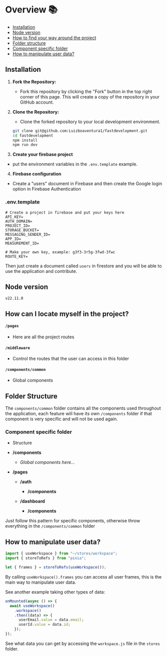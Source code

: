 # Overview 📚

- [Installation](#installation)
- [Node version](#node-version)
- [How to find your way around the project](#how-can-i-locate-myself-in-the-project)
- [Folder structure](#folder-structure)
- [Component specific folder](#component-specific-folder)
- [How to manipulate user data?](#how-to-manipulate-user-data)

## Installation

1. **Fork the Repository:**
   - Fork this repository by clicking the "Fork" button in the top right corner of this page. This will create a copy of the repository in your GitHub account.

2. **Clone the Repository:**
   - Clone the forked repository to your local development environment.

   ```bash
   git clone git@github.com:Luizboaventura1/fastdevelopment.git
   cd fastdevelopment
   npm install
   npm run dev

3. **Create your firebase project**
  - put the environment variables in the `.env.template` example.

4. **Firebase configuration**
  - Create a "users" document in Firebase and then create the Google login option in Firebase Authentication

### .env.template

```
# Create a project in firebase and put your keys here
API_KEY=
AUTH_DOMAIN=
PROJECT_ID=
STORAGE_BUCKET=
MESSAGING_SENDER_ID=
APP_ID=
MEASUREMENT_ID=

# Make your own key, example: g3f3-3r5g-3fwd-3fwc
ROUTE_KEY=
```  

Then just create a document called `users` in firestore and you will be able to use the application and contribute.

## Node version

`v22.11.0`

## How can I locate myself in the project?

#### `/pages`
  - Here are all the project routes
#### `/middleware`
  - Control the routes that the user can access in this folder
#### `/components/common`
  - Global components

## Folder Structure

The `components/common` folder contains all the components used throughout the application, each feature will have its own `/components` folder if that component is very specific and will not be used again.

### Component specific folder

- Structure

- **/components**
  - _Global components here..._

- **/pages**
  - **/auth**
    - **/components**

  - **/dashboard**
    - **/components**

Just follow this pattern for specific components, otherwise throw everything in the `/components/common` folder

## How to manipulate user data?

```javascript
import { useWorkspace } from "~/stores/workspace";
import { storeToRefs } from "pinia";

let { frames } = storeToRefs(useWorkspace());
```
By calling `useWorkspace().frames` you can access all user frames, this is the main way to manipulate user data.

See another example taking other types of data:
```javascript
onMounted(async () => {
  await useWorkspace()
    .workspace()
    .then((data) => {
      userEmail.value = data.email;
      userId.value = data.id;
    });
});
```
See what data you can get by accessing the `workspace.js` file in the `stores` folder.
